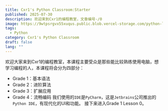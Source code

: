 ```yaml
---
title: Cxr1's Python Classroom:Starter
published: 2025-07-30
description: 欢迎来到Cxr1的编程教室，文章编号-/0
image: https://9wtpsrgvx55xuqus.public.blob.vercel-storage.com/python-logo-3Kgxgzdpavyid9IpKQ1KtGgdcZNNNL.png
tags:
  - Python
category: Cxr1's Python Classroom
draft: false
lang: ""
---
```

欢迎大家来到Cxr1的编程教室，本课程主要受众是那些能比较熟练使用电脑，想学习编程的人，本课程将会分为四部分：
- Grade 1：基本语法
- Grade 2：进阶算法
- Grade 3：扩展应用
- Grade 4：流畅编码
我们使用的`IDE`是`PyCharm`，这是`Jetbrains`公司推出的`Python IDE`，有现代化的UI和功能。
接下来进入Grade 1 Lesson 0。